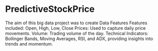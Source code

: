 # PredictiveStockPrice
The aim of this big data project was to create Data Features Features included: Open, High, Low, Close Prices: Used to capture daily price movements. Volume: Trading volume of the day. Technical Indicators: Bollinger Bands, Moving Averages, RSI, and ADX, providing insights into trends and momentum.

